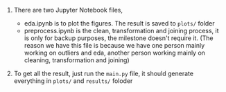 1. There are two Jupyter Notebook files, 
   - eda.ipynb is to plot the figures. The result is saved to `plots/` folder
   - preprocess.ipynb is the clean, transformation and joining process, it is only for backup purposes, the milestone
     doesn't require it. (The reason we have this file is because we have one person mainly working on outliers and eda, 
     another person working mainly on cleaning, transformation and joining)

2. To get all the result, just run the `main.py` file, it should generate everything in `plots/` and `results/` foloder


